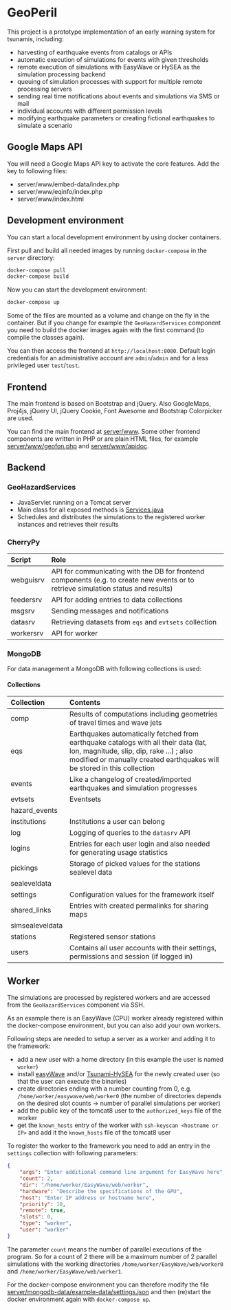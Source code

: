 # GeoPeril

This project is a prototype implementation of an early warning system for
tsunamis, including:

* harvesting of earthquake events from catalogs or APIs
* automatic execution of simulations for events with given thresholds
* remote execution of simulations with EasyWave or HySEA as the simulation processing backend
* queuing of simulation processes with support for multiple remote processing servers
* sending real time notifications about events and simulations via SMS or mail
* individual accounts with different permission levels
* modifying earthquake parameters or creating fictional earthquakes to simulate a scenario

## Google Maps API

You will need a Google Maps API key to activate the core features. Add the key
to following files:

* server/www/embed-data/index.php
* server/www/eqinfo/index.php
* server/www/index.html

## Development environment

You can start a local development environment by using docker containers.

First pull and build all needed images by running `docker-compose` in the
`server` directory:

```bash
docker-compose pull
docker-compose build
```

Now you can start the development environment:

```bash
docker-compose up
```

Some of the files are mounted as a volume and change on the fly in the container.
But if you change for example the `GeoHazardServices` component you need to build
the docker images again with the first command (to compile the classes again).

You can then access the frontend at `http://localhost:8080`.
Default login credentials for an administrative account are `admin`/`admin` and
for a less privileged user `test`/`test`.

## Frontend

The main frontend is based on Bootstrap and jQuery. Also GoogleMaps, Proj4js,
jQuery UI, jQuery Cookie, Font Awesome and Bootstrap Colorpicker are used.

You can find the main frontend at [server/www](server/www).
Some other frontend components are written in PHP or are plain HTML files,
for example [server/www/geofon.php](server/www/geofon.php) and
[server/www/apidoc](server/www/apidoc).

## Backend

### GeoHazardServices

* JavaServlet running on a Tomcat server
* Main class for all exposed methods is [Services.java](server/tomcat/GeoHazardServices/src/main/java/GeoHazardServices/Services.java)
* Schedules and distributes the simulations to the registered worker instances and retrieves their results

### CherryPy

| Script | Role |
| :----- | :----- |
| webguisrv | API for communicating with the DB for frontend components (e.g. to create new events or to retrieve simulation status and results) |
| feedersrv | API for adding entries to data collections |
| msgsrv | Sending messages and notifications |
| datasrv | Retrieving datasets from `eqs` and `evtsets` collection |
| workersrv | API for worker |

### MongoDB

For data management a MongoDB with following collections is used:

#### Collections

| Collection | Contents |
| :----- | :----- |
| comp | Results of computations including geometries of travel times and wave jets |
| eqs | Earthquakes automatically fetched from earthquake catalogs with all their data (lat, lon, magnitude, slip, dip, rake ...) ; also modified or manually created earthquakes will be stored in this collection |
| events | Like a changelog of created/imported earthquakes and simulation progresses |
| evtsets | Eventsets |
| hazard_events | |
| institutions | Institutions a user can belong |
| log | Logging of queries to the `datasrv` API |
| logins | Entries for each user login and also needed for generating usage statistics |
| pickings | Storage of picked values for the stations sealevel data |
| sealeveldata |  |
| settings | Configuration values for the framework itself |
| shared_links | Entries with created permalinks for sharing maps |
| simsealeveldata |  |
| stations | Registered sensor stations |
| users | Contains all user accounts with their settings, permissions and session (if logged in) |

## Worker

The simulations are processed by registered workers and are accessed from the
`GeoHazardServices` component via SSH.

As an example there is an EasyWave (CPU) worker already registered within the
docker-compose environment, but you can also add your own workers.

Following steps are needed to setup a server as a worker and adding it to the
framework:

* add a new user with a home directory (in this example the user is named `worker`)
* install [easyWave](https://gitext.gfz-potsdam.de/geoperil/easyWave) and/or [Tsunami-HySEA](https://edanya.uma.es/hysea/index.php/models/tsunami-hysea) for the newly created user (so that the user can execute the binaries)
* create directories ending with a number counting from 0, e.g. `/home/worker/easywave/web/worker0` (the number of directories depends on the desired slot counts -> number of parallel simulations per worker)
* add the public key of the tomcat8 user to the `authorized_keys` file of the worker
* get the `known_hosts` entry of the worker with `ssh-keyscan <hostname or IP>` and add it the `known_hosts` file of the tomcat8 user

To register the worker to the framework you need to add an entry in the
`settings` collection with following parameters:

```json
{
    "args": "Enter additional command line argument for EasyWave here",
    "count": 2,
    "dir": "/home/worker/EasyWave/web/worker",
    "hardware": "Describe the specifications of the GPU",
    "host": "Enter IP address or hostname here",
    "priority": 10,
    "remote": true,
    "slots": 0,
    "type": "worker",
    "user": "worker"
}
```

The parameter `count` means the number of parallel executions of the program.
So for a count of 2 there will be a maximum number of 2 parallel simulations
with the working directories `/home/worker/EasyWave/web/worker0` and
`/home/worker/EasyWave/web/worker1`.

For the docker-compose environment you can therefore modify the file
[server/mongodb-data/example-data/settings.json](server/mongodb-data/example-data/settings.json)
and then (re)start the docker environment again with `docker-compose up`.
